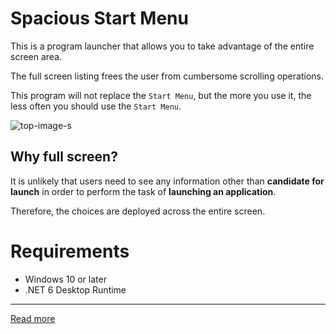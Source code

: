 # Spacious Start Menu

This is a program launcher that allows you to take advantage of the entire screen area.

The full screen listing frees the user from cumbersome scrolling operations.

This program will not replace the `Start Menu`, but the more you use it, the less often you should use the `Start Menu`.

![top-image-s](https://user-images.githubusercontent.com/99333667/181743230-8e773e87-4d8c-4907-8553-8886c8ed3cbe.png)

## Why full screen?

It is unlikely that users need to see any information other than **candidate for launch** in order to perform the task of **launching an application**.

Therefore, the choices are deployed across the entire screen.

# Requirements

- Windows 10 or later
- .NET 6 Desktop Runtime

---

[Read more](https://3xkesgjqsmeqlafumv9qikf8i9y7bf1d6njguxg.github.io/spacious-start-menu/)
